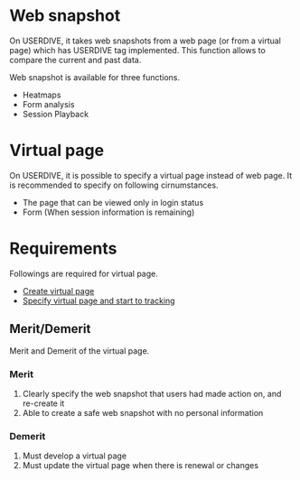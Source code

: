 # Web snapshot

On USERDIVE, it takes web snapshots from a web page (or from a virtual page) which has USERDIVE tag implemented.
This function allows to compare the current and past data.

Web snapshot is available for three functions.

- Heatmaps
- Form analysis
- Session Playback

# Virtual page

On USERDIVE, it is possible to specify a virtual page instead of web page.
It is recommended to specify on following cirnumstances.

- The page that can be viewed only in login status
- Form (When session information is remaining)

# Requirements

Followings are required for virtual page.

- [Create virtual page](../devguide/virtualpage.html)
- [Specify virtual page and start to tracking](../devguide/javascript/api/create.html)

## Merit/Demerit

Merit and Demerit of the virtual page.

### Merit

1. Clearly specify the web snapshot that users had made action on, and re-create it
1. Able to create a safe web snapshot with no personal information

### Demerit

1. Must develop a virtual page
1. Must update the virtual page when there is renewal or changes
